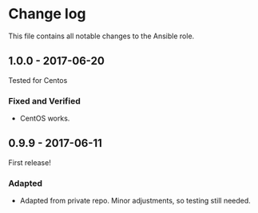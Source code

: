 # Change log

This file contains all notable changes to the Ansible role.

## 1.0.0 - 2017-06-20

Tested for Centos
### Fixed and Verified
- CentOS works.

## 0.9.9 - 2017-06-11

First release!

### Adapted
- Adapted from private repo. Minor adjustments, so testing still needed.
